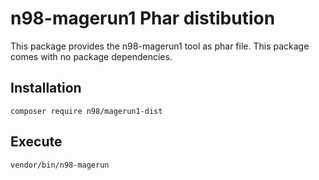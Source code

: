 # n98-magerun1 Phar distibution

This package provides the n98-magerun1 tool as phar file.
This package comes with no package dependencies.

## Installation


```
composer require n98/magerun1-dist
```

## Execute


```
vendor/bin/n98-magerun
```

